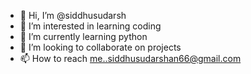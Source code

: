 - 👋 Hi, I’m @siddhusudarsh
- 👀 I’m interested in learning coding
- 🌱 I’m currently learning python
- 💞️ I’m looking to collaborate on projects
- 📫 How to reach me..siddhusudarshan66@gmail.com

<!---
siddhusudarsh/siddhusudarsh is a ✨ special ✨ repository because its `README.md` (this file) appears on your GitHub profile.
You can click the Preview link to take a look at your changes.
--->
